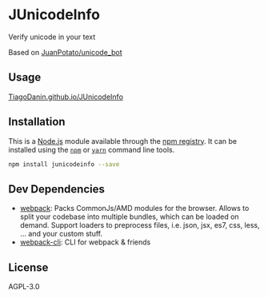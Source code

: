 # JUnicodeInfo
Verify unicode in your text

Based on [JuanPotato/unicode_bot](https://github.com/JuanPotato/unicode_bot)

## Usage

[TiagoDanin.github.io/JUnicodeInfo](https://TiagoDanin.github.io/JUnicodeInfo)

## Installation

This is a [Node.js](https://nodejs.org/) module available through the
[npm registry](https://www.npmjs.com/). It can be installed using the 
[`npm`](https://docs.npmjs.com/getting-started/installing-npm-packages-locally)
or
[`yarn`](https://yarnpkg.com/en/)
command line tools.

```sh
npm install junicodeinfo --save
```

## Dev Dependencies

- [webpack](https://ghub.io/webpack): Packs CommonJs/AMD modules for the browser. Allows to split your codebase into multiple bundles, which can be loaded on demand. Support loaders to preprocess files, i.e. json, jsx, es7, css, less, ... and your custom stuff.
- [webpack-cli](https://ghub.io/webpack-cli): CLI for webpack &amp; friends

## License

AGPL-3.0
